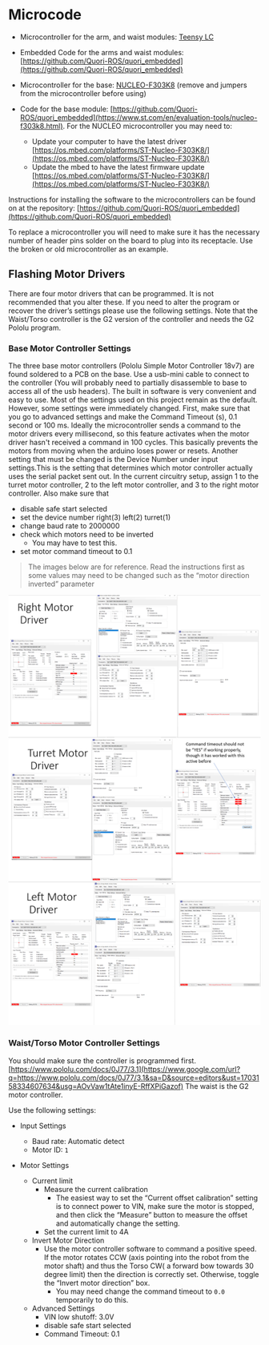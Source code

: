 # Microcode

- Microcontroller for the arm, and waist modules: [Teensy LC](https://www.pjrc.com/teensy/teensyLC.html)
- Embedded Code for the arms and waist modules: [https://github.com/Quori-ROS/quori_embedded](https://github.com/Quori-ROS/quori_embedded)

- Microcontroller for the base: [NUCLEO-F303K8](https://www.st.com/en/evaluation-tools/nucleo-f303k8.html) (remove and jumpers from the microcontroller before using)
- Code for the base module: [https://github.com/Quori-ROS/quori_embedded](https://www.st.com/en/evaluation-tools/nucleo-f303k8.html). For the NUCLEO microcontroller you may need to:
  - Update your computer to have the latest driver [https://os.mbed.com/platforms/ST-Nucleo-F303K8/](https://os.mbed.com/platforms/ST-Nucleo-F303K8/)
  - Update the mbed to have the latest firmware update [https://os.mbed.com/platforms/ST-Nucleo-F303K8/](https://os.mbed.com/platforms/ST-Nucleo-F303K8/)

Instructions for installing the software to the microcontrollers can be found on at the repository: [https://github.com/Quori-ROS/quori_embedded](https://github.com/Quori-ROS/quori_embedded)

To replace a microcontroller you will need to make sure it has the necessary number of header pins solder on the board to plug into its receptacle. Use the broken or old microcontroller as an example.

## Flashing Motor Drivers

There are four motor drivers that can be programmed. It is not recommended that you alter these. If you need to alter the program or recover the driver’s settings please use the following settings. Note that the Waist/Torso controller is the G2 version of the controller and needs the G2 Pololu program.

### Base Motor Controller Settings

The three base motor controllers (Pololu Simple Motor Controller 18v7)  are found soldered to a PCB on the base. Use a usb-mini cable to connect to the controller (You will probably need to partially disassemble to base to access all of the usb headers). The built in software is very convenient and easy to use. Most of the settings used on this project remain as the default. However, some settings were immediately changed. First, make sure that you go to advanced settings and make the Command Timeout (s), 0.1 second or 100 ms. Ideally the microcontroller sends a command to the motor drivers every millisecond, so this feature activates when the motor driver hasn't received a command in 100 cycles. This basically prevents the motors from moving when the arduino loses power or resets. Another setting that must be changed is the Device Number under input settings.This is the setting that determines which motor controller actually uses the serial packet sent out. In the current circuitry setup, assign 1 to the turret motor controller, 2 to the left motor controller, and 3 to the right motor controller. Also make sure that
- disable safe start selected
- set the device number right(3) left(2) turret(1)
- change baud rate to 2000000
- check which motors need to be inverted
	- You may have to test this.
- set motor command timeout to 0.1

> The images below are for reference. Read the instructions first as some values may need to be changed such as the “motor direction inverted” parameter

![Right Motor Driver](images/right_motor_driver.png)
![Turret Motor Driver](images/turret_motor_driver.png)
![Left Motor Driver](images/left_motor_driver.png)

### Waist/Torso Motor Controller Settings

You should make sure the controller is programmed first.
[https://www.pololu.com/docs/0J77/3.1](https://www.google.com/url?q=https://www.pololu.com/docs/0J77/3.1&sa=D&source=editors&ust=1703158334607634&usg=AOvVaw1tAte1inyE-RffXPiGazof)
The waist is the G2 motor controller.

Use the following settings:

- Input Settings
  - Baud rate: Automatic detect
  - Motor ID: `1`

- Motor Settings
  - Current limit
    - Measure the current calibration
      - The easiest way to set the “Current offset calibration” setting is to connect power to VIN, make sure the motor is stopped, and then click the “Measure” button to measure the offset and automatically change the setting.
    - Set the current limit to 4A
  - Invert Motor Direction
    - Use the motor controller software to command a positive speed. If the motor rotates CCW (axis pointing into the robot from the motor shaft) and thus the Torso CW( a forward bow towards 30 degree limit) then the direction is correctly set. Otherwise, toggle the “Invert motor direction” box.
      - You may need change the command timeout to `0.0` temporarily to do this.
  - Advanced Settings
    - VIN low shutoff: 3.0V
    - disable safe start selected
    - Command Timeout: 0.1
